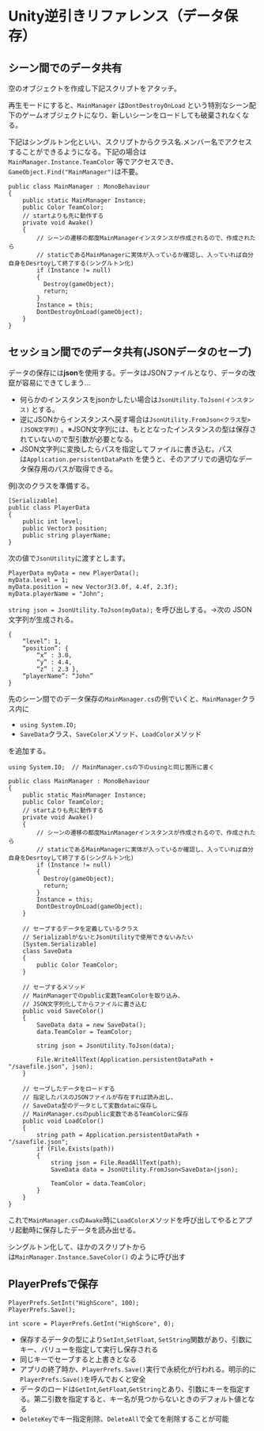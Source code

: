 # Unity逆引きリファレンス（データ保存）

## シーン間でのデータ共有

空のオブジェクトを作成し下記スクリプトをアタッチ。  

再生モードにすると、`MainManager` は`DontDestroyOnLoad` という特別なシーン配下のゲームオブジェクトになり、新しいシーンをロードしても破棄されなくなる。  

下記はシングルトン化といい、スクリプトからクラス名.メンバー名でアクセスすることができるようになる。下記の場合は`MainManager.Instance.TeamColor` 等でアクセスでき、`GameObject.Find("MainManager")`は不要。

```
public class MainManager : MonoBehaviour
{
    public static MainManager Instance;
    public Color TeamColor;
    // startよりも先に動作する
    private void Awake()
    {
        // シーンの遷移の都度MainManagerインスタンスが作成されるので、作成されたら
        // staticであるMainManagerに実体が入っているか確認し、入っていれば自分自身をDesrtoyして終了する(シングルトン化)
        if (Instance != null)
        {
          Destroy(gameObject);
          return;
        }
        Instance = this;
        DontDestroyOnLoad(gameObject);
    }
}
```

## セッション間でのデータ共有(JSONデータのセーブ)

データの保存には**json**を使用する。データはJSONファイルとなり、データの改竄が容易にできてしまう…

- 何らかのインスタンスをjsonかしたい場合は`JsonUtility.ToJson(インスタンス)` とする。
- 逆にJSONからインスタンスへ戻す場合は`JsonUtility.FromJson<クラス型>(JSON文字列)` 。※JSON文字列には、もととなったインスタンスの型は保存されていないので型引数が必要となる。
- JSON文字列に変換したらパスを指定してファイルに書き込む。パスは`⁠Application.persistentDataPath` を使うと、そのアプリでの適切なデータ保存用のパスが取得できる。

例)次のクラスを準備する。

```
[Serializable]
public class PlayerData
{
    public int level;
    public Vector3 position;
    public string playerName;
}
```

次の値で`JsonUtility`に渡すとします。

```
PlayerData myData = new PlayerData();
myData.level = 1;
myData.position = new Vector3(3.0f, 4.4f, 2.3f);
myData.playerName = "John";
```

`string json = JsonUtility.ToJson(myData);` を呼び出しする。→次の JSON 文字列が生成される。

```
{
    “level”: 1,
    “position”: {
        “x” : 3.0,
        “y” : 4.4,
        “z” : 2.3 },
    “playerName”: “John”
}
```

先のシーン間でのデータ保存の`MainManager.cs`の例でいくと、`MainManager`クラス内に

- `using System.IO;`
- `SaveData`クラス、`SaveColor`メソッド、`LoadColor`メソッド

を追加する。

```
using System.IO;  // MainManager.csの下のusingと同じ箇所に書く

public class MainManager : MonoBehaviour
{
    public static MainManager Instance;
    public Color TeamColor;
    // startよりも先に動作する
    private void Awake()
    {
        // シーンの遷移の都度MainManagerインスタンスが作成されるので、作成されたら
        // staticであるMainManagerに実体が入っているか確認し、入っていれば自分自身をDesrtoyして終了する(シングルトン化)
        if (Instance != null)
        {
          Destroy(gameObject);
          return;
        }
        Instance = this;
        DontDestroyOnLoad(gameObject);
    }

    // セーブするデータを定義しているクラス
    // SerializablがないとJsonUtilityで使用できないみたい
    [System.Serializable]
    class SaveData
    {
        public Color TeamColor;
    }

    // セーブするメソッド
    // MainManagerでのpublic変数TeamColorを取り込み、
    // JSON文字列化してからファイルに書き込む
    public void SaveColor()
    {
        SaveData data = new SaveData();
        data.TeamColor = TeamColor;

        string json = JsonUtility.ToJson(data);
    
        File.WriteAllText(Application.persistentDataPath + "/savefile.json", json);
    }

    // セーブしたデータをロードする
    // 指定したパスのJSONファイルが存在すれば読み出し、
    // SaveData型のデータとして変数dataに保存し
    // MainManager.csのpublic変数であるTeamColorに保存
    public void LoadColor()
    {
        string path = Application.persistentDataPath + "/savefile.json";
        if (File.Exists(path))
        {
            string json = File.ReadAllText(path);
            SaveData data = JsonUtility.FromJson<SaveData>(json);

            TeamColor = data.TeamColor;
        }
    }
}
```

これで`MainManager.cs`の`Awake`時に`LoadColor`メソッドを呼び出してやるとアプリ起動時に保存したデータを読み出せる。

シングルトン化して、ほかのスクリプトからは`⁠MainManager.Instance.SaveColor()` のように呼び出す

## PlayerPrefsで保存

```
PlayerPrefs.SetInt("HighScore", 100);
PlayerPrefs.Save();

int score = PlayerPrefs.GetInt("HighScore", 0);
```

- 保存するデータの型により`SetInt`,`SetFloat`, `SetString`関数があり、引数にキー、バリューを指定して実行し保存される
- 同じキーでセーブすると上書きとなる
- アプリの終了時か、`PlayerPrefs.Save()`実行で永続化が行われる。明示的に`PlayerPrefs.Save()`を呼んでおくと安全
- データのロードは`GetInt`,`GetFloat`,`GetString`とあり、引数にキーを指定する。第二引数を指定すると、キー名が見つからないときのデフォルト値となる
- `DeleteKey`でキー指定削除、`DeleteAll`で全てを削除することが可能
